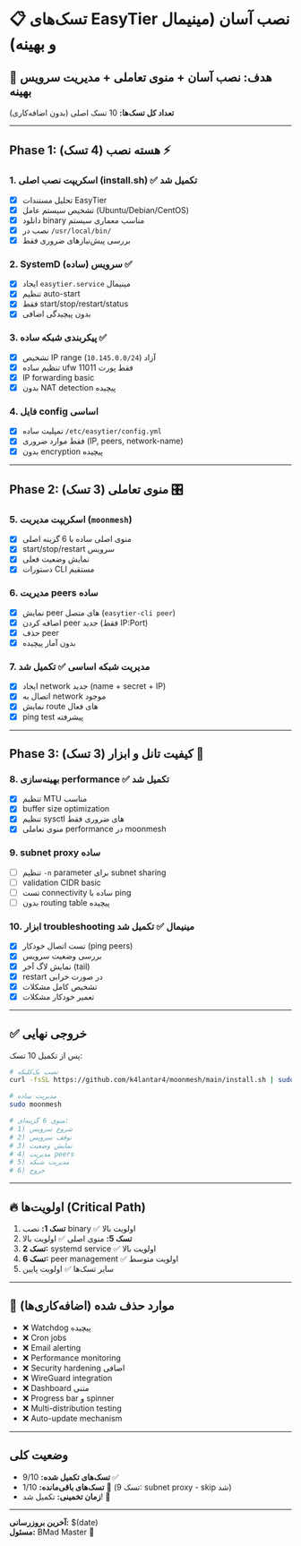 # 📋 تسک‌های EasyTier نصب آسان (مینیمال و بهینه)

## 🎯 هدف: نصب آسان + منوی تعاملی + مدیریت سرویس بهینه

**تعداد کل تسک‌ها:** 10 تسک اصلی (بدون اضافه‌کاری)

---

## Phase 1: هسته نصب (4 تسک) ⚡

### 1. اسکریپت نصب اصلی (install.sh) ✅ **تکمیل شد**
- [x] تحلیل مستندات EasyTier 
- [x] تشخیص سیستم عامل (Ubuntu/Debian/CentOS)
- [x] دانلود binary مناسب معماری سیستم
- [x] نصب در `/usr/local/bin/`
- [x] بررسی پیش‌نیازهای ضروری فقط

### 2. SystemD سرویس (ساده) ✅
- [x] ایجاد `easytier.service` مینیمال
- [x] تنظیم auto-start
- [x] فقط start/stop/restart/status
- [x] بدون پیچیدگی اضافی

### 3. پیکربندی شبکه ساده ✅
- [x] تشخیص IP range آزاد (`10.145.0.0/24`)
- [x] تنظیم ساده ufw فقط پورت 11011
- [x] IP forwarding basic
- [x] بدون NAT detection پیچیده

### 4. فایل config اساسی
- [x] تمپلیت ساده `/etc/easytier/config.yml`
- [x] فقط موارد ضروری (IP, peers, network-name)
- [x] بدون encryption پیچیده

---

## Phase 2: منوی تعاملی (3 تسک) 🎛️

### 5. اسکریپت مدیریت (`moonmesh`)
- [x] منوی اصلی ساده با 6 گزینه اصلی
- [x] start/stop/restart سرویس
- [x] نمایش وضعیت فعلی
- [x] دستورات CLI مستقیم

### 6. مدیریت peers ساده
- [x] نمایش peer های متصل (`easytier-cli peer`)
- [x] اضافه کردن peer جدید (فقط IP:Port)
- [x] حذف peer
- [x] بدون آمار پیچیده

### 7. مدیریت شبکه اساسی ✅ **تکمیل شد**
- [x] ایجاد network جدید (name + secret + IP)
- [x] اتصال به network موجود
- [x] نمایش route های فعال
- [x] ping test پیشرفته

---

## Phase 3: کیفیت تانل و ابزار (3 تسک) 🚀

### 8. بهینه‌سازی performance ✅ **تکمیل شد**
- [x] تنظیم MTU مناسب
- [x] buffer size optimization
- [x] تنظیم sysctl های ضروری فقط
- [x] منوی تعاملی performance در moonmesh

### 9. subnet proxy ساده  
- [ ] تنظیم `-n` parameter برای subnet sharing
- [ ] validation CIDR basic
- [ ] تست connectivity ساده با ping
- [ ] بدون routing table پیچیده

### 10. ابزار troubleshooting مینیمال ✅ **تکمیل شد**
- [x] تست اتصال خودکار (ping peers)
- [x] بررسی وضعیت سرویس
- [x] نمایش لاگ آخر (tail)
- [x] restart در صورت خرابی
- [x] تشخیص کامل مشکلات
- [x] تعمیر خودکار مشکلات

---

## ✅ خروجی نهایی

پس از تکمیل 10 تسک:

```bash
# نصب یک‌کلیکه
curl -fsSL https://github.com/k4lantar4/moonmesh/main/install.sh | sudo bash

# مدیریت ساده
sudo moonmesh

# منوی 6 گزینه‌ای:
# 1) شروع سرویس  
# 2) توقف سرویس
# 3) نمایش وضعیت
# 4) مدیریت peers
# 5) مدیریت شبکه  
# 6) خروج
```

---

## 🔥 اولویت‌ها (Critical Path)

1. **تسک 1:** نصب binary ✅ اولویت بالا
2. **تسک 5:** منوی اصلی ✅ اولویت بالا  
3. **تسک 2:** systemd service ✅ اولویت بالا
4. **تسک 6:** peer management ✅ اولویت متوسط
5. سایر تسک‌ها ✅ اولویت پایین

---

## 🚫 موارد حذف شده (اضافه‌کاری‌ها)

- ❌ Watchdog پیچیده
- ❌ Cron jobs
- ❌ Email alerting  
- ❌ Performance monitoring
- ❌ Security hardening اضافی
- ❌ WireGuard integration
- ❌ Dashboard متنی
- ❌ Progress bar و spinner
- ❌ Multi-distribution testing
- ❌ Auto-update mechanism

---

## وضعیت کلی
- **تسک‌های تکمیل شده:** 9/10 ✅
- **تسک‌های باقی‌مانده:** 1/10 📝 (تسک 9: subnet proxy - skip شد)
- **زمان تخمینی:** تکمیل شد! 🎉

---
**آخرین بروزرسانی:** $(date)  
**مسئول:** BMad Master 🧙 